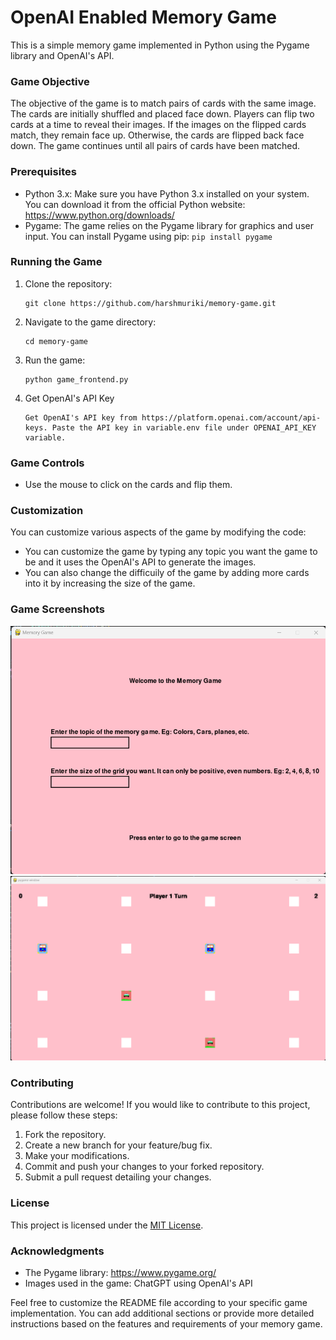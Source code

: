 # OpenAI Enabled Memory Game

This is a simple memory game implemented in Python using the Pygame library and OpenAI's API.

### Game Objective

The objective of the game is to match pairs of cards with the same image. The cards are initially shuffled and placed face down. Players can flip two cards at a time to reveal their images. If the images on the flipped cards match, they remain face up. Otherwise, the cards are flipped back face down. The game continues until all pairs of cards have been matched.

### Prerequisites

- Python 3.x: Make sure you have Python 3.x installed on your system. You can download it from the official Python website: https://www.python.org/downloads/
- Pygame: The game relies on the Pygame library for graphics and user input. You can install Pygame using pip: `pip install pygame`

### Running the Game

1. Clone the repository:

   ```
   git clone https://github.com/harshmuriki/memory-game.git
   ```
2. Navigate to the game directory:

   ```
   cd memory-game
   ```
3. Run the game:

   ```
   python game_frontend.py
   ```
4. Get OpenAI's API Key

   ```
   Get OpenAI's API key from https://platform.openai.com/account/api-keys. Paste the API key in variable.env file under OPENAI_API_KEY variable.
   ```

### Game Controls

- Use the mouse to click on the cards and flip them.

### Customization

You can customize various aspects of the game by modifying the code:

- You can customize the game by typing any topic you want the game to be and it uses the OpenAI's API to generate the images.
- You can also change the difficuily of the game by adding more cards into it by increasing the size of the game.

### Game Screenshots

![Game Screenshot 1](screenshots/welcome_screen.png "Welcome Screen")
![Game Screenshot 2](screenshots/game_screen.png "Game Screen")

### Contributing

Contributions are welcome! If you would like to contribute to this project, please follow these steps:

1. Fork the repository.
2. Create a new branch for your feature/bug fix.
3. Make your modifications.
4. Commit and push your changes to your forked repository.
5. Submit a pull request detailing your changes.

### License

This project is licensed under the [MIT License](LICENSE).

### Acknowledgments

- The Pygame library: https://www.pygame.org/
- Images used in the game: ChatGPT using OpenAI's API

Feel free to customize the README file according to your specific game implementation. You can add additional sections or provide more detailed instructions based on the features and requirements of your memory game.
